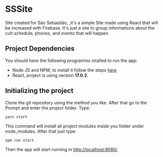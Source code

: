 # SSSite
Site created for São Sebastião, ,it's a simple Site made using React that will be increased with Firebase. It's just a site to group informations about the cult schedule, phones, and events that will happen.

## Project Dependencies
You should have the following programms intalled to run the app:
- Node JS and NPM, to install it follow the steps [here](https://nodejs.org/pt-br/download/package-manager/)
- React, project is using version **17.0.2**. 

## Initializing the project
Clone the git repository using the method you like. After that go to the Prompt and enter the project folder. Type:

```yarn start```

This command will install all project modules inside you folder under node_modules. After that just type:

```npm run start```

Then the app will start running in [http://localhost:8080/](http://localhost:8080/)
